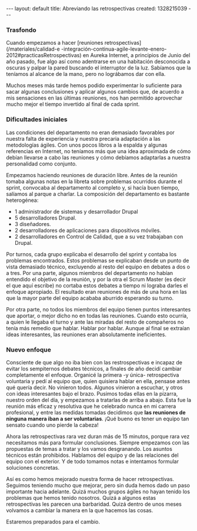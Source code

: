 --- layout: default title: Abreviando las retrospectivas created: 1328215039 --- 

### Trasfondo

Cuando empezamos a hacer [reuniones retrospectivas](/materiales/calidad-e
-integración-continua-agile-levante-enero-2012#practicasRetrospectivas) en
Aureka Internet, a principios de Junio del año pasado, fue algo así como
adentrarse en una habitación desconocida a oscuras y palpar la pared buscando
el interruptor de la luz. Sabíamos que la teníamos al alcance de la mano, pero
no lográbamos dar con ella.

Muchos meses más tarde hemos podido experimentar lo suficiente para sacar
algunas conclusiones y aplicar algunos cambios que, de acuerdo a mis
sensaciones en las últimas reuniones, nos han permitido aprovechar mucho mejor
el tiempo invertido al final de cada sprint.

### Dificultades iniciales

Las condiciones del departamento no eran demasiado favorables por nuestra
falta de experiencia y nuestra precaria adaptación a las metodologías ágiles.
Con unos pocos libros a la espalda y algunas referencias en Internet, no
teníamos más que una idea aproximada de cómo debían llevarse a cabo las
reuniones y cómo debíamos adaptarlas a nuestra personalidad como conjunto.

Empezamos haciendo reuniones de duración libre. Antes de la reunión tomaba
algunas notas en la libreta sobre problemas ocurridos durante el sprint,
convocaba al departamento al completo y, si hacía buen tiempo, salíamos al
parque a charlar. La composición del departamento es bastante heterogénea:

  * 1 administrador de sistemas y desarrollador Drupal
  * 5 desarrolladores Drupal.
  * 3 diseñadores.
  * 2 desarrolladores de aplicaciones para dispositivos móviles.
  * 2 desarrolladores en Control de Calidad, que a su vez trabajaban con Drupal.

Por turnos, cada grupo explicaba el desarrollo del sprint y contaba los
problemas encontrados. Estos problemas se explicaban desde un punto de vista
demasiado técnico, excluyendo al resto del equipo en debates a dos o a tres.
Por una parte, algunos miembros del departamento no habían entendido el
objetivo de la reunión, y por la otra el Scrum Master (es decir el que aquí
escribe) no cortaba estos debates a tiempo ni lograba darles el enfoque
apropiado. El resultado eran reuniones de más de una hora en las que la mayor
parte del equipo acababa aburrido esperando su turno.

Por otra parte, no todos los miembros del equipo tienen puntos interesantes
que aportar, o mejor dicho no en todas las reuniones. Cuando esto ocurría, a
quien le llegaba el turno y ante las miradas del resto de compañeros no tenía
más remedio que hablar. Hablar por hablar. Aunque al final se extraían ideas
interesantes, las reuniones eran absolutamente ineficientes.

### Nuevo enfoque

Consciente de que algo no iba bien con las restrospectivas e incapaz de evitar
los sempiternos debates técnicos, a finales de año decidí cambiar
completamente el enfoque. Organicé la primera -y única- retrospectiva
voluntaria y pedí al equipo que, quien quisiera hablar en ella, pensase antes
qué quería decir. No vinieron todos. Algunos vinieron a escuchar, y otros con
ideas interesantes bajo el brazo. Pusimos todas ellas en la pizarra, nuestro
orden del día, y empezamos a tratarlas de arriba a abajo. Esta fue la reunión
más eficaz y resolutiva que he celebrado nunca en mi carrera profesional, y
entre las medidas tomadas decidimos que **las reuniones de ninguna manera iban
a ser voluntarias**. ¡Qué bueno es tener un equipo tan sensato cuando uno
pierde la cabeza!

Ahora las retrospectivas rara vez duran más de 15 minutos, porque rara vez
necesitamos más para formular conclusiones. Siempre empezamos con las
propuestas de temas a tratar y los vamos desgranando. Los asuntos técnicos
están prohibidos. Hablamos del equipo y de las relaciones del equipo con el
exterior. Y de todo tomamos notas e intentamos formular soluciones concretas.

Así es como hemos mejorado nuestra forma de hacer retrospectivas. Seguimos
teniendo mucho que mejorar, pero sin duda hemos dado un paso importante hacia
adelante. Quizá muchos grupos ágiles no hayan tenido los problemas que hemos
tenido nosotros. Quizá a algunos estas retrospectivas les parecen una
barbaridad. Quizá dentro de unos meses volvamos a cambiar la manera en la que
hacemos las cosas.

Estaremos preparados para el cambio.


